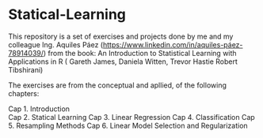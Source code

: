 # Statical-Learning
This repository is a set of exercises and projects done by me and my colleague 
Ing. Aquiles Páez  (https://www.linkedin.com/in/aquiles-páez-78914039/) from the book: 
An Introduction to Statistical Learning with Applications in R ( Gareth James, Daniela Witten, Trevor Hastie Robert Tibshirani)

The exercises are from the conceptual and apllied, of the following chapters: 

Cap 1. Introduction  
Cap 2. Statical Learning 
Cap 3. Linear Regression 
Cap 4. Classification 
Cap 5. Resampling Methods 
Cap 6. Linear Model Selection and Regularization 
